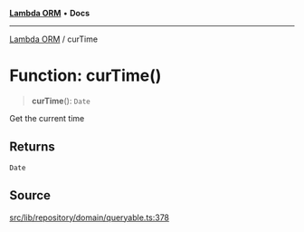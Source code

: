 [**Lambda ORM**](../README.md) • **Docs**

***

[Lambda ORM](../README.md) / curTime

# Function: curTime()

> **curTime**(): `Date`

Get the current time

## Returns

`Date`

## Source

[src/lib/repository/domain/queryable.ts:378](https://github.com/lambda-orm/lambdaorm-base/blob/a635589f3d58a8022cbddf078d76ce5a7a0b2137/src/lib/repository/domain/queryable.ts#L378)
